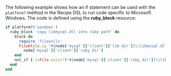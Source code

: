 The following example shows how an if statement can be used with the
`platform?` method in the Recipe DSL to run code specific to Microsoft
Windows. The code is defined using the **ruby_block** resource:

``` ruby
if platform?('windows')
  ruby_block 'copy libmysql.dll into ruby path' do
    block do
      require 'fileutils'
      FileUtils.cp "#{node['mysql']['client']['lib_dir']}\\libmysql.dll",
        node['mysql']['client']['ruby_dir']
    end
    not_if { ::File.exist?("#{node['mysql']['client']['ruby_dir']}\\libmysql.dll") }
  end
end
```